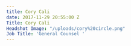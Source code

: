 ```yaml
---
title: Cory Cali
date: 2017-11-29 20:55:00 Z
Title: Cory Cali
Headshot Image: "/uploads/cory%20circle.png"
Job Title: 'General Counsel '
---
```


